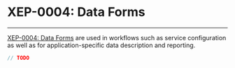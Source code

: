 # XEP-0004: Data Forms
---

[XEP-0004: Data Forms][Data Forms] are used in workflows such as service configuration as well as for application-specific data description and reporting.


```java
// TODO
```


[Data Forms]: http://xmpp.org/extensions/xep-0004.html "XEP-0004: Data Forms"
